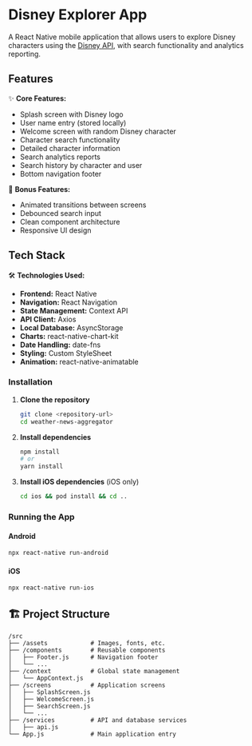 # Disney Explorer App

A React Native mobile application that allows users to explore Disney characters using the [Disney API](https://disneyapi.dev), with search functionality and analytics reporting.


## Features

✨ **Core Features:**
- Splash screen with Disney logo
- User name entry (stored locally)
- Welcome screen with random Disney character
- Character search functionality
- Detailed character information
- Search analytics reports
- Search history by character and user
- Bottom navigation footer

🎁 **Bonus Features:**
- Animated transitions between screens
- Debounced search input
- Clean component architecture
- Responsive UI design

## Tech Stack

🛠 **Technologies Used:**
- **Frontend:** React Native
- **Navigation:** React Navigation
- **State Management:** Context API
- **API Client:** Axios
- **Local Database:** AsyncStorage
- **Charts:** react-native-chart-kit
- **Date Handling:** date-fns
- **Styling:** Custom StyleSheet
- **Animation:** react-native-animatable


### Installation

1. **Clone the repository**
   ```bash
   git clone <repository-url>
   cd weather-news-aggregator
   ```

2. **Install dependencies**
   ```bash
   npm install
   # or
   yarn install
   ```

3. **Install iOS dependencies** (iOS only)
   ```bash
   cd ios && pod install && cd ..
   ```


### Running the App

#### Android
```bash
npx react-native run-android
```

#### iOS
```bash
npx react-native run-ios
```

## 🏗️ Project Structure

```
/src
├── /assets            # Images, fonts, etc.
├── /components        # Reusable components
│   ├── Footer.js      # Navigation footer
│   └── ...
├── /context           # Global state management
│   └── AppContext.js
├── /screens           # Application screens
│   ├── SplashScreen.js
│   ├── WelcomeScreen.js
│   ├── SearchScreen.js
│   └── ...
├── /services          # API and database services
│   ├── api.js
└── App.js             # Main application entry
```



